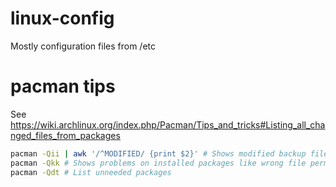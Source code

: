 # linux-config
Mostly configuration files from /etc

# pacman tips
See https://wiki.archlinux.org/index.php/Pacman/Tips_and_tricks#Listing_all_changed_files_from_packages
```bash
pacman -Qii | awk '/^MODIFIED/ {print $2}' # Shows modified backup files
pacman -Qkk # Shows problems on installed packages like wrong file permissions
pacman -Qdt # List unneeded packages
```
